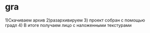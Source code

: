 # gra
1)Скачиваем архив
2)разархивируем
3) проект собран с помощью градл
4) В итоге получаем лицо с наложенными текстурами

